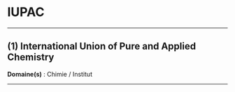 # IUPAC

--------------------

## (1) International Union of Pure and Applied Chemistry

**Domaine(s)** : Chimie / Institut

--------------------